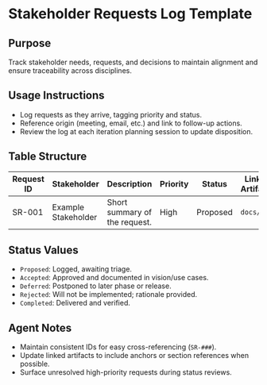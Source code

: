 # Stakeholder Requests Log Template


## Purpose
Track stakeholder needs, requests, and decisions to maintain alignment and ensure traceability across
disciplines.

## Usage Instructions
- Log requests as they arrive, tagging priority and status.
- Reference origin (meeting, email, etc.) and link to follow-up actions.
- Review the log at each iteration planning session to update disposition.

## Table Structure
| Request ID | Stakeholder | Description | Priority | Status | Linked Artifacts | Notes/Actions |
| --- | --- | --- | --- | --- | --- | --- |
| SR-001 | Example Stakeholder | Short summary of the request. | High | Proposed | `docs/...` | Follow-up owner/date. |

## Status Values
- `Proposed`: Logged, awaiting triage.
- `Accepted`: Approved and documented in vision/use cases.
- `Deferred`: Postponed to later phase or release.
- `Rejected`: Will not be implemented; rationale provided.
- `Completed`: Delivered and verified.

## Agent Notes
- Maintain consistent IDs for easy cross-referencing (`SR-###`).
- Update linked artifacts to include anchors or section references when possible.
- Surface unresolved high-priority requests during status reviews.
